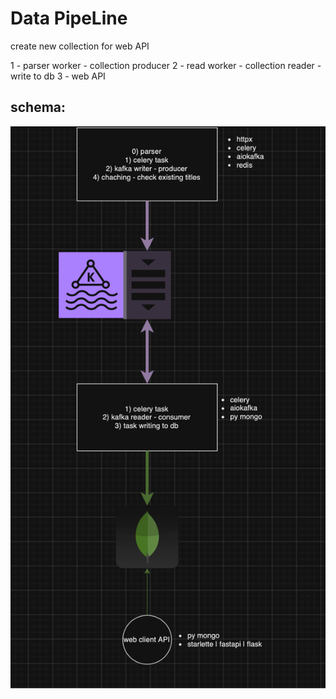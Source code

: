 # Data PipeLine

create new collection for web API

1 - parser worker - collection producer
2 - read worker - collection reader - write to db
3 - web API

## schema:

![img.jpg](.github/assets/schema.png)